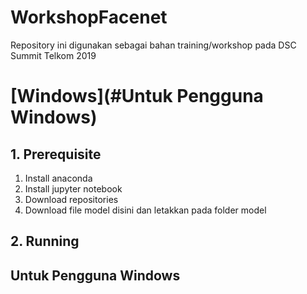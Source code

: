 # WorkshopFacenet
Repository ini digunakan sebagai bahan training/workshop pada DSC Summit Telkom 2019


# [Windows](#Untuk Pengguna Windows)

## 1. Prerequisite
1. Install anaconda
2. Install jupyter notebook
3. Download repositories
4. Download file model disini dan letakkan pada folder model
## 2. Running

## Untuk Pengguna Windows
